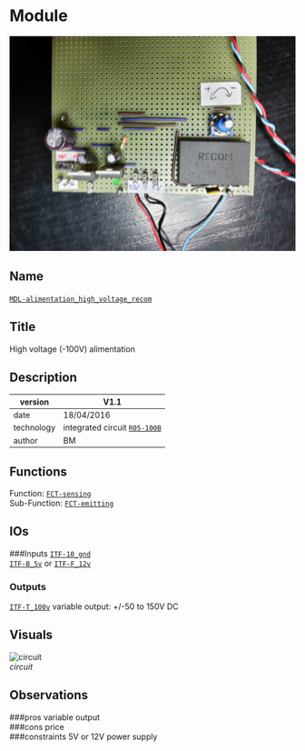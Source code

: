 # Module
![](viewme.jpg)

## Name
[`MDL-alimentation_high_voltage_recom`]()

## Title
High voltage (-100V) alimentation

## Description

version      | V1.1  
------------- | -------------  
date     |18/04/2016  
technology|integrated circuit [`R05-100B`](http://www.digikey.fr/product-detail/fr/recom-power/R05-100B/945-2051-5-ND/3776798)  
author|BM  

## Functions
Function: [`FCT-sensing`](../../functions/FCT-sensing)  
Sub-Function:  [`FCT-emitting`](../../functions/FCT-emitting)  

## IOs
###Inputs
[`ITF-10_gnd`](../../interfaces/ITF-10_gnd)  
[`ITF-B_5v`](../../interfaces/ITF-B_5v) or [`ITF-F_12v`](../../interfaces/ITF-F_12v)  

### Outputs
[`ITF-T_100v`](../../interfaces/ITF-T_100v) variable output: +/-50 to 150V DC  

## Visuals

![circuit](/images/scheme_recom.png)  
*circuit*  

## Observations

###pros
variable output  
###cons
price  
###constraints
5V or 12V power supply  



